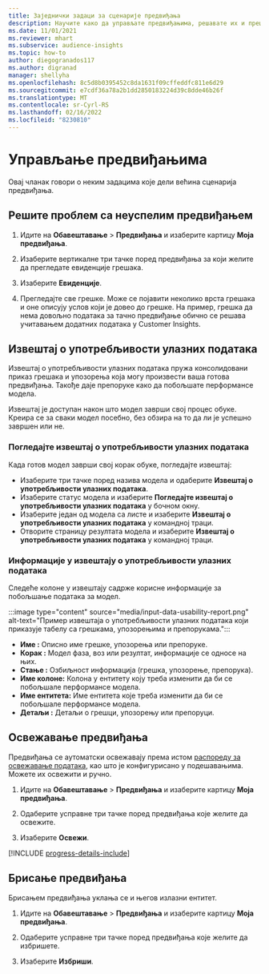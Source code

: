 ```yaml
---
title: Заједнички задаци за сценарије предвиђања
description: Научите како да управљате предвиђањима, решавате их и прецизирате.
ms.date: 11/01/2021
ms.reviewer: mhart
ms.subservice: audience-insights
ms.topic: how-to
author: diegogranados117
ms.author: digranad
manager: shellyha
ms.openlocfilehash: 8c5d8b0395452c8da1631f09cffeddfc811e6d29
ms.sourcegitcommit: e7cdf36a78a2b1dd2850183224d39c8dde46b26f
ms.translationtype: MT
ms.contentlocale: sr-Cyrl-RS
ms.lasthandoff: 02/16/2022
ms.locfileid: "8230810"
---
```

# <a name="manage-predictions"></a>Управљање предвиђањима

Овај чланак говори о неким задацима које дели већина сценарија предвиђања.

## <a name="troubleshoot-a-failed-prediction"></a>Решите проблем са неуспелим предвиђањем

1. Идите на **Обавештавање** > **Предвиђања** и изаберите картицу **Моја предвиђања**.

1. Изаберите вертикалне три тачке поред предвиђања за који желите да прегледате евиденције грешака.

1. Изаберите **Евиденције**.

1. Прегледајте све грешке. Може се појавити неколико врста грешака и оне описују услов који је довео до грешке. На пример, грешка да нема довољно података за тачно предвиђање обично се решава учитавањем додатних података у Customer Insights.

## <a name="input-data-usability-report"></a>Извештај о употребљивости улазних података

Извештај о употребљивости улазних података пружа консолидовани приказ грешака и упозорења која могу произвести ваша готова предвиђања. Такође даје препоруке како да побољшате перформансе модела.

Извештај је доступан након што модел заврши свој процес обуке. Креира се за сваки модел посебно, без обзира на то да ли је успешно завршен или не.

### <a name="view-the-input-data-usability-report"></a>Погледајте извештај о употребљивости улазних података

Када готов модел заврши свој корак обуке, погледајте извештај:
- Изаберите три тачке поред назива модела и одаберите **Извештај о употребљивости улазних података**.
- Изаберите статус модела и изаберите **Погледајте извештај о употребљивости улазних података** у бочном окну.
- Изаберите један од модела са листе и изаберите **Извештај о употребљивости улазних података** у командној траци.
- Отворите страницу резултата модела и изаберите **Извештај о употребљивости улазних података** у командној траци.

### <a name="information-in-the-input-data-usability-report"></a>Информације у извештају о употребљивости улазних података

Следеће колоне у извештају садрже корисне информације за побољшање података за модел.

:::image type="content" source="media/input-data-usability-report.png" alt-text="Пример извештаја о употребљивости улазних података који приказује табелу са грешкама, упозорењима и препорукама.":::

- **Име :** Описно име грешке, упозорења или препоруке.
- **Корак :** Модел фаза, воз или резултат, информације се односе на њих.
- **Стање :** Озбиљност информација (грешка, упозорење, препорука).
- **Име колоне:** Колона у ентитету коју треба изменити да би се побољшале перформансе модела.
- **Име ентитета:** Име ентитета које треба изменити да би се побољшале перформансе модела.
- **Детаљи :** Детаљи о грешци, упозорењу или препоруци.

## <a name="refresh-a-prediction"></a>Освежавање предвиђања

Предвиђања се аутоматски освежавају према истом [распореду за освежавање података](system.md#schedule-tab), као што је конфигурисано у подешавањима. Можете их освежити и ручно.

1. Идите на **Обавештавање** > **Предвиђања** и изаберите картицу **Моја предвиђања**.

1. Одаберите усправне три тачке поред предвиђања које желите да освежите.

1. Изаберите **Освежи**.

[!INCLUDE [progress-details-include](../includes/progress-details-pane.md)]

## <a name="delete-a-prediction"></a>Брисање предвиђања

Брисањем предвиђања уклања се и његов излазни ентитет.

1. Идите на **Обавештавање** > **Предвиђања** и изаберите картицу **Моја предвиђања**.

1. Одаберите усправне три тачке поред предвиђања које желите да избришете.

1. Изаберите **Избриши**.
